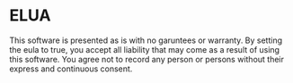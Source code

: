 # ELUA
This software is presented as is with no garuntees or warranty. By setting the eula to true, you accept all liability that may come as a result of using this software. You agree not to record any person or persons without their express and continuous consent.